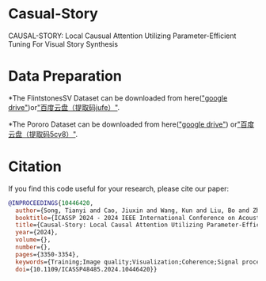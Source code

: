 # Casual-Story
CAUSAL-STORY: Local Causual Attention Utilizing Parameter-Efficient Tuning For Visual Story Synthesis

# Data Preparation
*The FlintstonesSV Dataset can be downloaded from here(["google drive"](https://drive.usercontent.google.com/download?id=1kG4esNwabJQPWqadSDaugrlF4dRaV33_&export=download&authuser=0))or["百度云盘（提取码jufe）"](https://pan.baidu.com/s/18JzrFpEqj30QnoLmgSHx5w?pwd=jufe).


*The Pororo Dataset can be downloaded from here(["google drive"](https://drive.usercontent.google.com/download?id=11Io1_BufAayJ1BpdxxV2uJUvCcirbrNc&export=download&authuser=0)) or["百度云盘（提取码5cy8）"](https://pan.baidu.com/s/1sreh7FY4sNJAWeubCCR1oA?pwd=5cy8).


# Citation
If you find this code useful for your research, please cite our paper:
```BibTeX
@INPROCEEDINGS{10446420,
  author={Song, Tianyi and Cao, Jiuxin and Wang, Kun and Liu, Bo and Zhang, Xiaofeng},
  booktitle={ICASSP 2024 - 2024 IEEE International Conference on Acoustics, Speech and Signal Processing (ICASSP)}, 
  title={Causal-Story: Local Causal Attention Utilizing Parameter-Efficient Tuning for Visual Story Synthesis}, 
  year={2024},
  volume={},
  number={},
  pages={3350-3354},
  keywords={Training;Image quality;Visualization;Coherence;Signal processing;Acoustics;Speech processing;Training;Image synthesis;Diffusion model;Story visualization;Multi-modalities},
  doi={10.1109/ICASSP48485.2024.10446420}}

